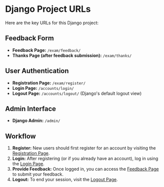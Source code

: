 # Django Project URLs

Here are the key URLs for this Django project:

## Feedback Form
- **Feedback Page:** `/exam/feedback/`
- **Thanks Page (after feedback submission):** `/exam/thanks/`

## User Authentication
- **Registration Page:** `/exam/register/`
- **Login Page:** `/accounts/login/`
- **Logout Page:** `/accounts/logout/` (Django's default logout view)

## Admin Interface
- **Django Admin:** `/admin/`

## Workflow

1.  **Register:** New users should first register for an account by visiting the [Registration Page](/exam/register/).
2.  **Login:** After registering (or if you already have an account), log in using the [Login Page](/accounts/login/).
3.  **Provide Feedback:** Once logged in, you can access the [Feedback Page](/exam/feedback/) to submit your feedback.
4.  **Logout:** To end your session, visit the [Logout Page](/accounts/logout/).

